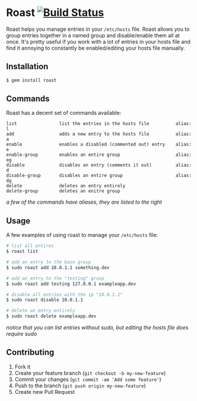 # Roast [![Build Status](https://travis-ci.org/blahed/roast.png?branch=master)](https://travis-ci.org/blahed/roast)

Roast helps you manage entries in your `/etc/hosts` file. Roast allows you to group entries together in a named group and disable/enable them all at once. It's pretty useful if you work with a lot of entries in your hosts file and find it annoying to constantly be enabled/editing your hosts file manually.

## Installation

```bash
$ gem install roast
```

## Commands

Roast has a decent set of commands available:
```
list                list the entries in the hosts file          alias: l
add                 adds a new entry to the hosts file          alias: a
enable              enables a disabled (commented out) entry    alias: e
enable-group        enables an entire group                     alias: eg
disable             disables an entry (comments it out)         alias: d
disable-group       disables an entire group                    alias: dg
delete              deletes an entry entirely
delete-group        deletes an enitre group
```
*a few of the commands have aliases, they are listed to the right*

## Usage

A few examples of using roast to manage your `/etc/hosts` file:
```bash
# list all entires
$ roast list

# add an entry to the base group
$ sudo roast add 10.0.1.1 something.dev

# add an entry to the "testing" group
$ sudo roast add testing 127.0.0.1 exampleapp.dev

# disable all entries with the ip "10.0.1.1"
$ sudo roast disable 10.0.1.1

# delete an entry entirely
$ sudo roast delete exampleapp.dev
```

*notice that you can list entries without sudo, but editing the hosts file does require sudo*

## Contributing

1. Fork it
2. Create your feature branch (`git checkout -b my-new-feature`)
3. Commit your changes (`git commit -am 'Add some feature'`)
4. Push to the branch (`git push origin my-new-feature`)
5. Create new Pull Request
